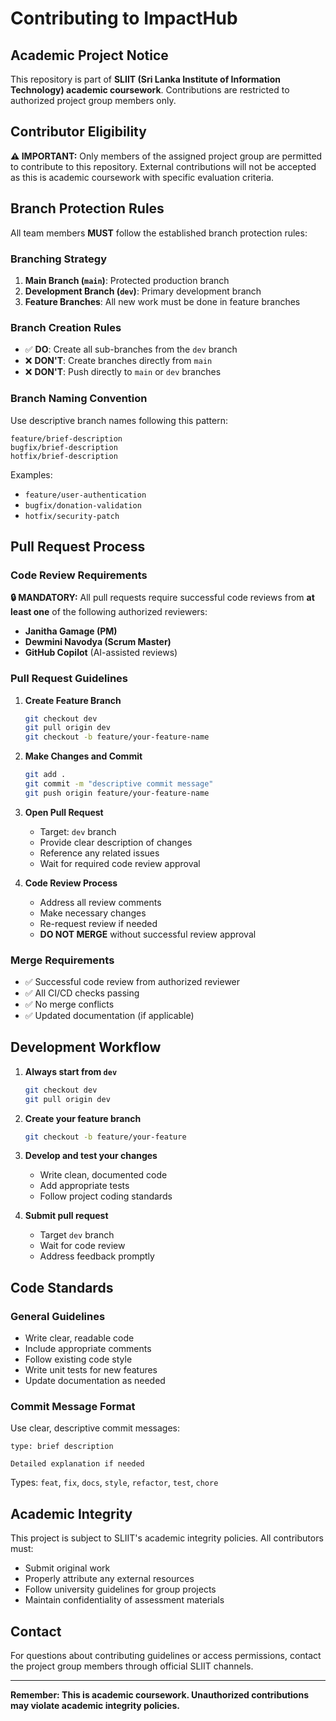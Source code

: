# Contributing to ImpactHub

## Academic Project Notice

This repository is part of **SLIIT (Sri Lanka Institute of Information Technology) academic coursework**. Contributions are restricted to authorized project group members only.

## Contributor Eligibility

**⚠️ IMPORTANT:** Only members of the assigned project group are permitted to contribute to this repository. External contributions will not be accepted as this is academic coursework with specific evaluation criteria.

## Branch Protection Rules

All team members **MUST** follow the established branch protection rules:

### Branching Strategy

1. **Main Branch (`main`)**: Protected production branch
2. **Development Branch (`dev`)**: Primary development branch
3. **Feature Branches**: All new work must be done in feature branches

### Branch Creation Rules

- ✅ **DO**: Create all sub-branches from the `dev` branch
- ❌ **DON'T**: Create branches directly from `main`
- ❌ **DON'T**: Push directly to `main` or `dev` branches

### Branch Naming Convention

Use descriptive branch names following this pattern:
```
feature/brief-description
bugfix/brief-description
hotfix/brief-description
```

Examples:
- `feature/user-authentication`
- `bugfix/donation-validation`
- `hotfix/security-patch`

## Pull Request Process

### Code Review Requirements

**🔒 MANDATORY:** All pull requests require successful code reviews from **at least one** of the following authorized reviewers:

- **Janitha Gamage (PM)**
- **Dewmini Navodya (Scrum Master)**
- **GitHub Copilot** (AI-assisted reviews)

### Pull Request Guidelines

1. **Create Feature Branch**
   ```bash
   git checkout dev
   git pull origin dev
   git checkout -b feature/your-feature-name
   ```

2. **Make Changes and Commit**
   ```bash
   git add .
   git commit -m "descriptive commit message"
   git push origin feature/your-feature-name
   ```

3. **Open Pull Request**
   - Target: `dev` branch
   - Provide clear description of changes
   - Reference any related issues
   - Wait for required code review approval

4. **Code Review Process**
   - Address all review comments
   - Make necessary changes
   - Re-request review if needed
   - **DO NOT MERGE** without successful review approval

### Merge Requirements

- ✅ Successful code review from authorized reviewer
- ✅ All CI/CD checks passing
- ✅ No merge conflicts
- ✅ Updated documentation (if applicable)

## Development Workflow

1. **Always start from `dev`**
   ```bash
   git checkout dev
   git pull origin dev
   ```

2. **Create your feature branch**
   ```bash
   git checkout -b feature/your-feature
   ```

3. **Develop and test your changes**
   - Write clean, documented code
   - Add appropriate tests
   - Follow project coding standards

4. **Submit pull request**
   - Target `dev` branch
   - Wait for code review
   - Address feedback promptly

## Code Standards

### General Guidelines

- Write clear, readable code
- Include appropriate comments
- Follow existing code style
- Write unit tests for new features
- Update documentation as needed

### Commit Message Format

Use clear, descriptive commit messages:
```
type: brief description

Detailed explanation if needed
```

Types: `feat`, `fix`, `docs`, `style`, `refactor`, `test`, `chore`

## Academic Integrity

This project is subject to SLIIT's academic integrity policies. All contributors must:

- Submit original work
- Properly attribute any external resources
- Follow university guidelines for group projects
- Maintain confidentiality of assessment materials

## Contact

For questions about contributing guidelines or access permissions, contact the project group members through official SLIIT channels.

---

**Remember: This is academic coursework. Unauthorized contributions may violate academic integrity policies.**

